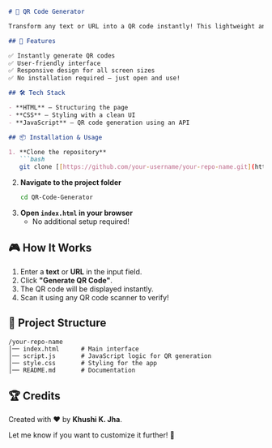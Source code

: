 ```markdown
# 🚀 QR Code Generator

Transform any text or URL into a QR code instantly! This lightweight and stylish QR Code Generator is built with simplicity in mind.

## 🎯 Features

✅ Instantly generate QR codes  
✅ User-friendly interface  
✅ Responsive design for all screen sizes  
✅ No installation required – just open and use!  

## 🛠️ Tech Stack

- **HTML** – Structuring the page  
- **CSS** – Styling with a clean UI  
- **JavaScript** – QR code generation using an API  

## 📦 Installation & Usage

1. **Clone the repository**  
   ```bash
   git clone [[https://github.com/your-username/your-repo-name.git](https://github.com/Khushijha7/QR-Code-Generator)]
   ```
2. **Navigate to the project folder**  
   ```bash
   cd QR-Code-Generator
   ```
3. **Open `index.html` in your browser**  
   - No additional setup required!

## 🎮 How It Works

1. Enter a **text** or **URL** in the input field.
2. Click **"Generate QR Code"**.
3. The QR code will be displayed instantly.
4. Scan it using any QR code scanner to verify!

## 📂 Project Structure

```
/your-repo-name
│── index.html      # Main interface
│── script.js       # JavaScript logic for QR generation
│── style.css       # Styling for the app
│── README.md       # Documentation
```

## 🏆 Credits

Created with ❤️ by **Khushi K. Jha**.  

Let me know if you want to customize it further! 🚀

